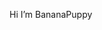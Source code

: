 Hi I’m BananaPuppy
<!---
BananaPuppy/BananaPuppy is a special repository because its `README.md` (this file) appears on your GitHub profile.
You can click the Preview link to take a look at your changes.
--->
